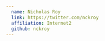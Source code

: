 ```yaml
---
  name: Nicholas Roy
  link: https://twitter.com/nckroy
  affiliation: Internet2 
  github: nckroy
---
```

